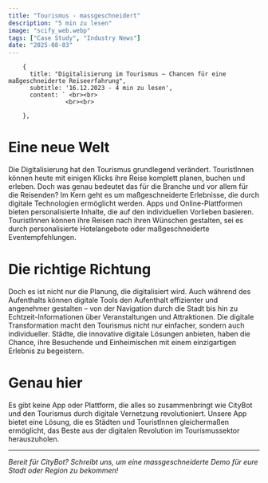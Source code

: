 ```yaml
---
title: "Tourismus - massgeschneidert"
description: "5 min zu lesen"
image: "scify_web.webp"
tags: ["Case Study", "Industry News"]
date: "2025-08-03"
---
```

        {
          title: "Digitalisierung im Tourismus – Chancen für eine maßgeschneiderte Reiseerfahrung",
          subtitle: '16.12.2023 - 4 min zu lesen',
          content: ` <br><br>
                    <br><br>
                    
        },

# Eine neue Welt
Die Digitalisierung hat den Tourismus grundlegend verändert. TouristInnen können heute mit einigen Klicks ihre Reise komplett planen, buchen und erleben. Doch was genau bedeutet das für die Branche und vor allem für die Reisenden?
Im Kern geht es um maßgeschneiderte Erlebnisse, die durch digitale Technologien ermöglicht werden. Apps und Online-Plattformen bieten personalisierte Inhalte, die auf den individuellen Vorlieben basieren. TouristInnen können ihre Reisen nach ihren Wünschen gestalten, sei es durch personalisierte Hotelangebote oder maßgeschneiderte Eventempfehlungen.

# Die richtige Richtung
Doch es ist nicht nur die Planung, die digitalisiert wird. Auch während des Aufenthalts können digitale Tools den Aufenthalt effizienter und angenehmer gestalten – von der Navigation durch die Stadt bis hin zu Echtzeit-Informationen über Veranstaltungen und Attraktionen.
Die digitale Transformation macht den Tourismus nicht nur einfacher, sondern auch individueller. Städte, die innovative digitale Lösungen anbieten, haben die Chance, ihre Besuchende und Einheimischen mit einem einzigartigen Erlebnis zu begeistern.

# Genau hier
Es gibt keine App oder Plattform, die alles so zusammenbringt wie CityBot und den Tourismus durch digitale Vernetzung revolutioniert. Unsere App bietet eine Lösung, die es Städten und TouristInnen gleichermaßen ermöglicht, das Beste aus der digitalen Revolution im Tourismussektor herauszuholen.

---

*Bereit für CityBot? Schreibt uns, um eine massgeschneiderte Demo für eure Stadt oder Region zu bekommen!*
